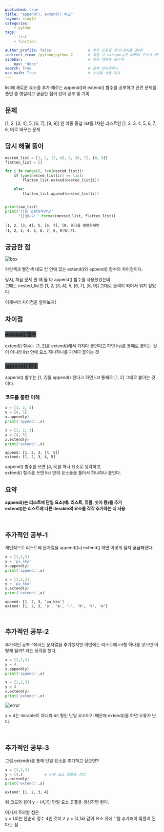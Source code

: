 ```yaml
---
published: true
title: "append(), extend() 비교"
layout: single
categories:
    - python
tags:
    - list
    - function

author_profile: false                 # 좌측 프로필 제거(게시물 볼때)
redirect_from: /python/python_2       # 지정 시 category가 바뀌어 주소가 바뀌어도 에러안뜨고 들어와짐
sidebar:                              # 좌측 대목차 보이게
    nav: "docs"
search: True                          # 검색 안되게하기
use_math: True                        # 수식을 사용 O/X
---
```


list에 새로운 요소를 추가 해주는 append()와 extend() 함수를 공부하고 관련 문제를 풀던 중 헷갈리고 궁금한 점이 있어 공부 및 기록

## 문제
[1, 2, [3, 4], 5, [6, 7], [8, 9]] 인 이중 중첩 list를 1차원 리스트인 [1, 2, 3, 4, 5, 6, 7, 8, 9]로 바꾸는 문제



## 당시 해결 풀이

```python
nested_list = [1, 2, [3, 4], 5, [6, 7], [8, 9]]
flatten_list = []

for i in range(0, len(nested_list)):
    if type(nested_list[i]) == list:
        flatten_list.extend(nested_list[i])

    else:
        flatten_list.append(nested_list[i])


print(raw_list)
print("{}를 평탄화하면\n"
      "{}입니다.".format(nested_list, flatten_list))
```

    [1, 2, [3, 4], 5, [6, 7], [8, 9]]를 평탄화하면
    [1, 2, 3, 4, 5, 6, 7, 8, 9]입니다.



## 궁금한 점

![box]({{site.url}}/images/2024-06-10-python_2/box.png)

파란색과 빨간색 네모 칸 안에 있는 extend()와 append() 함수의 차이점이다.

당시, 처음 문제 풀 때 둘 다 append() 함수를 사용했었는데  
그때는 nested_list인 [1, 2, [3, 4], 5, [6, 7], [8, 9]] 그대로 출력이 되어서 뭐지 싶었다.

이제부터 차이점을 알아보자!

## 차이점
### <span style="background-color:#495057"> extend() 함수 </span>
extend() 함수는 [1, 2]를 extend()해서 가져다 붙인다고 하면 list를 통째로 붙이는 것이 아니라 list 안에 요소 하나하나를 가져다 붙이는 것

### <span style="background-color:#495057"> append() 함수 </span>
append() 함수는 [1, 2]를 append() 한다고 하면 list 통째로 [1, 2] 그대로 붙이는 것이다. 


### 코드를 통한 이해

```python
x = [1, 2, 3]
y = [4, 5]
x.append(y)
print('append:',x)

x = [1, 2, 3]
y = [4, 5]
x.extend(y)
print('extend:',x)
```

    append: [1, 2, 3, [4, 5]]
    extend: [1, 2, 3, 4, 5]

append() 함수를 쓰면 [4, 5]를 하나 요소로 생각하고,  
extend() 함수를 쓰면 list 안의 요소들을 풀어서 하나하나 붙인다.

## 요약
**append()는 리스트에 단일 요소(예: 리스트, 튜플, 숫자 등)를 추가**    
**extend()는 리스트에 다른 iterable의 요소를 각각 추가하는 데 사용**

<br>

## 추가적인 공부-1
개인적으로 리스트에 문자열을 append()나 extend() 하면 어떻게 될지 궁금해졌다.

```python
x = [1,2,3]
y = 'pa_kko'
x.append(y)
print('append:',x)

x = [1,2,3]
y = 'pa_kko'
x.extend(y)
print('extend:',x)
```
    append: [1, 2, 3, 'pa_kko']
    extend: [1, 2, 3, 'p', 'a', '-', 'k', 'k', 'o']

<br>

## 추가적인 공부-2
추가적인 공부-1에서는 문자열을 추가했지만 이번에는 리스트에 int형 하나를 넣으면 어떻게 될까? 라는 생각을 했다.

```python
x = [1,2,3]
y = 4
x.append(y)
print('append:',x)

x = [1,2,3]
y = 4
x.extend(y)
print('extend:',x)
```

![error]({{site.url}}/images/2024-06-10-python_2/error.jpg)

y = 4는 iterable이 아니라 int 형인 단일 요소이기 때문에 extend()를 하면 오류가 난다.

<br>

## 추가적인 공부-3
그럼 extend()를 통해 단일 요소를 추가하고 싶으면?!

```python
x = [1,2,3]
y = (4,)          # 단일 요소 튜플을 생성
x.extend(y)
print('extend:',x)
```

    extend: [1, 2, 3, 4]

위 코드와 같이 y = (4,)인 단일 요소 튜플을 생성하면 된다.

여기서 주의할 점은  
y = (4)는 단순히 정수 4인 것이고 y = (4,)와 같이 요소 뒤에 ','를 추가해야 튜플이 된다는 점
